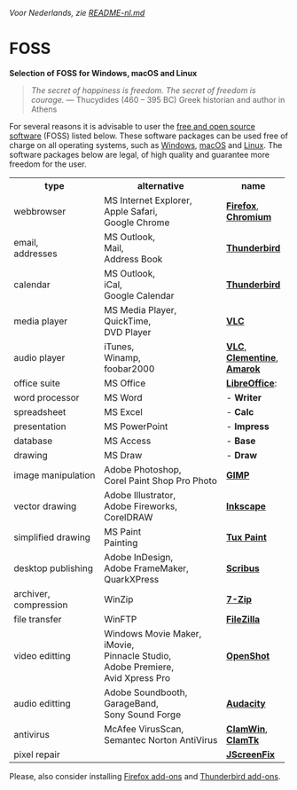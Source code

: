_Voor Nederlands, zie [README-nl.md](README-nl.md)_

# FOSS

**Selection of FOSS for Windows, macOS and Linux**

> <em>The secret of happiness is freedom. The secret of freedom is courage.</em> — Thucydides (460 – 395 BC) Greek historian and author in Athens

For several reasons it is advisable to user the <a target="_blank" href="https://en.wikipedia.org/wiki/Free_and_open-source_software">free and open source software</a> (FOSS) listed below. These software packages can be used free of charge on all operating systems, such as <a target="_blank" href="https://microsoft.com/windows/">Windows</a>, <a target="_blank" href="https://apple.com/macos/">macOS</a> and <a target="_blank" href="https://pop.system76.com/">Linux</a>. The software packages below are legal, of high quality and guarantee more freedom for the user.

<table>
<tr>
<th scope="col">type</th>
<th scope="col">alternative</th>
<th scope="col">name</th>
</tr>
<tr>
<td>webbrowser</td>
<td>MS Internet Explorer,<br>Apple Safari,<br>Google Chrome</td>
<td><a href="https://www.mozilla.com/firefox/" target="_blank"><strong>Firefox</strong></a>,<br><a href="https://www.chromium.org/Home" target="_blank"><strong>Chromium</strong></a></td>
</tr>
<tr>
<td>email,<br>addresses</td>
<td>MS Outlook,<br />Mail,<br>Address Book</td>
<td><a target="_blank" href="https://www.thunderbird.net/"><strong>Thunderbird</strong></a></td>
</tr>
<tr>
<td>calendar</td>
<td>MS Outlook,<br>iCal,<br>Google Calendar</td>
<td><a target="_blank" href="https://www.thunderbird.net/"><strong>Thunderbird</strong></a></td>
</tr>
<tr>
<td>media player</td>
<td>MS Media Player,<br>QuickTime,<br>DVD Player</td>
<td><a target="_blank" href="//www.videolan.org/vlc/"><strong>VLC</strong></a></td>
</tr>
<tr>
<td>audio player</td>
<td>iTunes,<br>Winamp,<br />foobar2000</td>
<td><a href="https://www.videolan.org/vlc/" target="_blank"><strong>VLC</strong></a>,<br><a href="https://www.clementine-player.org/" target="_blank"><strong>Clementine</strong></a>,<br><a href="https://amarok.kde.org/" target="_blank"><strong>Amarok</strong></a></td>
</tr>
<tr>
<td>office suite</td>
<td>MS Office</td>
<td class="noborder"><a target="_blank" href="http://www.libreoffice.org/"><strong>LibreOffice</strong></a>:</td>
</tr>
<tr>
<td>word processor</td>
<td>MS Word</td>
<td class="noborder">-<strong> Writer</strong></td>
</tr>
<tr>
<td>spreadsheet</td>
<td>MS Excel</td>
<td class="noborder">-<strong> Calc</strong></td>
</tr>
<tr>
<td>presentation</td>
<td>MS PowerPoint</td>
<td class="noborder">-<strong> Impress</strong></td>
</tr>
<tr>
<td>database</td>
<td>MS Access</td>
<td class="noborder">-<strong> Base</strong></td>
</tr>
<tr>
<td>drawing</td>
<td>MS Draw</td>
<td class="noborder">-<strong> Draw</strong></td>
</tr>
<tr>
<td>image manipulation</td>
<td>Adobe Photoshop,<br>Corel Paint Shop Pro Photo</td><!--Paint.NET-->
<td><a target="_blank" href="http://gimp.org/"><strong>GIMP</strong></a></td>
</tr>
<tr>
<td>vector drawing</td>
<td>Adobe Illustrator,<br>Adobe Fireworks,<br>CorelDRAW</td>
<td><a target="_blank" href="http://inkscape.org/"><strong>Inkscape</strong></a></td>
</tr>
<tr>
<td>simplified drawing</td>
<td>MS Paint<br />Painting</td>
<td><a target="_blank" href="http://tuxpaint.org/"><strong>Tux Paint</strong></a></td>
</tr>
<tr>
<td>desktop publishing</td>
<td>Adobe InDesign,<br>Adobe FrameMaker,<br>QuarkXPress</td>
<td><a target="_blank" href="http://www.scribus.net/"><strong>Scribus</strong></a></td>
</tr>
<tr>
<td>archiver,<br>compression</td>
<td>WinZip</td>
<td><a target="_blank" href="http://www.7-zip.org/"><strong>7-Zip</strong></a></td>
</tr>
<tr>
<td>file transfer</td>
<td>WinFTP</td>
<td><a target="_blank" href="http://filezilla-project.org/"><strong>FileZilla</strong></a></td>
</tr>
<tr>
<td>video editting</td>
<td>Windows Movie Maker,<br>iMovie,<br>Pinnacle Studio,<br>Adobe Premiere,<br>Avid Xpress Pro</td>
<td><a target="_blank" href="https://www.openshot.org/"><strong>OpenShot</strong></a></td>
</tr>
<tr>
<td>audio editting</td>
<td>Adobe Soundbooth,<br>GarageBand,<br>Sony Sound Forge</td>
<td><a target="_blank" href="http://audacity.sourceforge.net/"><strong>Audacity</strong></a></td>
</tr>
<tr>
<td>antivirus</td>
<td>McAfee VirusScan,<br>Semantec Norton AntiVirus</td>
<td><a target="_blank" href="http://www.clamwin.com/"><strong>ClamWin</strong></a>,<br><a target="_blank" href="http://clamtk.sourceforge.net/"><strong>ClamTk</strong></a></td>
</tr>
<tr>
<td>pixel repair</td>
<td><br /></td>
<td><a target="_blank" href="http://www.jscreenfix.com/"><strong>JScreenFix</strong></a></td>
</tr>
</table>

Please, also consider installing <a target="_blank" href="https://addons.mozilla.org/en-US/firefox/collections/Hellebaard/favorites/">Firefox add-ons</a> and <a target="_blank" href="https://addons.thunderbird.net/en-US/thunderbird/collections/Hellebaard/favorites/">Thunderbird add-ons</a>.

